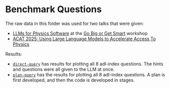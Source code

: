 # Benchmark Questions

The raw data in this folder was used for two talks that were given:

* [LLMs for Physics Software](https://www.munich-iapbp.de/activities/activities-2025/machine-learning/schedule) at the [Go Big or Get Smart](https://www.munich-iapbp.de/activities/activities-2025/machine-learning) workshop
* [ACAT 2025: Using Large Language Models to Accelerate Access To Physics](https://indico.cern.ch/event/1488410/contributions/6562829/)

Results:

* [`direct-query`](./direct-query/) has results for plotting all 8 adl-index questions. The hints and questions were all given to the LLM at once.
* [`plan-query`](./plan-query/) has the results for plotting all 8 adl-index questions. A plan is first developed, and then the code is developed in stages.
